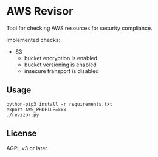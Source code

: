 # AWS Revisor

Tool for checking AWS resources for security compliance.

Implemented checks:

- S3
  - bucket encryption is enabled
  - bucket versioning is enabled
  - insecure transport is disabled

## Usage

```
python-pip3 install -r requirements.txt
export AWS_PROFILE=xxx
./revizor.py
```

## License

AGPL v3 or later
